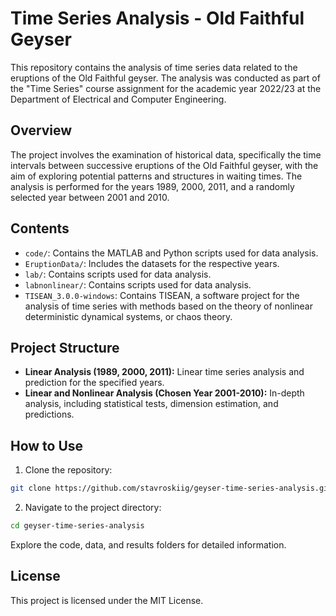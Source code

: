 # Time Series Analysis - Old Faithful Geyser

This repository contains the analysis of time series data related to the eruptions of the Old Faithful geyser. The analysis was conducted as part of the "Time Series" course assignment for the academic year 2022/23 at the Department of Electrical and Computer Engineering.

## Overview

The project involves the examination of historical data, specifically the time intervals between successive eruptions of the Old Faithful geyser, with the aim of exploring potential patterns and structures in waiting times. The analysis is performed for the years 1989, 2000, 2011, and a randomly selected year between 2001 and 2010.

## Contents

- `code/`: Contains the MATLAB and Python scripts used for data analysis.
- `EruptionData/`: Includes the datasets for the respective years.
- `lab/`: Contains scripts used for data analysis.
- `labnonlinear/`: Contains scripts used for data analysis.
- `TISEAN_3.0.0-windows`: Contains TISEAN, a software project for the analysis of time series with methods based on the theory of nonlinear deterministic dynamical systems, or chaos theory.

## Project Structure

- **Linear Analysis (1989, 2000, 2011):** Linear time series analysis and prediction for the specified years.
- **Linear and Nonlinear Analysis (Chosen Year 2001-2010):** In-depth analysis, including statistical tests, dimension estimation, and predictions.

## How to Use

1. Clone the repository:

```bash
git clone https://github.com/stavroskiig/geyser-time-series-analysis.git
```

2. Navigate to the project directory:
```bash
cd geyser-time-series-analysis
```
Explore the code, data, and results folders for detailed information.

## License

This project is licensed under the MIT License.
